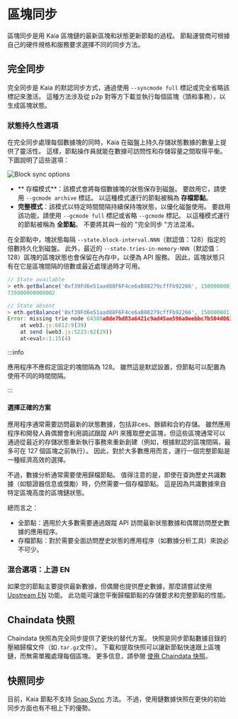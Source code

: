 # 區塊同步

區塊同步是用 Kaia 區塊鏈的最新區塊和狀態更新節點的過程。 節點運營商可根據自己的硬件規格和服務要求選擇不同的同步方法。

## 完全同步

完全同步是 Kaia 的默認同步方式，通過使用 `--syncmode full` 標記或完全省略該標記來激活。 這種方法涉及從 p2p 對等方下載並執行每個區塊（頭和事務），以生成區塊狀態。

### 狀態持久性選項

在完全同步處理每個數據塊的同時，Kaia 在磁盤上持久存儲狀態數據的數量上提供了靈活性。 這樣，節點操作員就能在數據可訪問性和存儲容量之間取得平衡。 下圖說明了這些選項：

![Block sync options](/img/learn/block_sync.png)

- \*\* 存檔模式\*\*：該模式會將每個數據塊的狀態保存到磁盤。 要啟用它，請使用 `--gcmode archive` 標誌。 以這種模式運行的節點被稱為 **存檔節點**。
- **完整模式**：該模式以特定時間間隔持續保持塊狀態，以優化磁盤使用。 要啟用該功能，請使用 `--gcmode full` 標記或省略 `--gcmode` 標記。 以這種模式運行的節點被稱為 **全節點**。 不要將其與一般的 "完全同步 "方法混淆。

在全節點中，塊狀態每隔 `--state.block-interval.NNN`（默認值：128）指定的倍數持久化到磁盤。 此外，最近的 `--state.tries-in-memory-NNN`（默認值：128）區塊的區塊狀態也會保留在內存中，以便為 API 服務。 因此，區塊狀態只有在它是區塊間隔的倍數或最近處理過時才可用。

```js
// State available
> eth.getBalance('0xf39Fd6e51aad88F6F4ce6aB88279cffFb92266', 150000000)
735000000000002

// State absent
> eth.getBalance('0xf39Fd6e51aad88F6F4ce6aB88279cffFb92266', 150000001) 735000000000002 // State absent.getBalance('0xf39Fd6e51aad88F6F4ce6aB88279cffFb92266', 150000001)
Error: missing trie node 64380a8de7bd83a6421c9ad45ae596a0eebbc7b504d061f4a57c61742eadc804 (path )
	at web3.js:6812:9(39)
	at send (web3.js:5223:62(29))
	at<eval>:1:15(4)
```

:::info

應用程序不應假定固定的塊間隔為 128。 雖然這是默認設置，但節點可以配置為使用不同的時間間隔。

:::

#### 選擇正確的方案

應用程序通常需要訪問最新的狀態數據，包括非ces、餘額和合約存儲。 雖然應用程序和開發人員偶爾會利用調試跟蹤 API 來獲取歷史區塊，但這些區塊通常可以通過從最近的存儲狀態重新執行事務來重新創建（例如，根據默認的區塊間隔，最多可在 127 個區塊之前執行）。 因此，對於大多數應用而言，運行一個完整節點是一種經濟高效的選擇。

不過，數據分析通常需要使用歸檔節點。 值得注意的是，即使在查詢歷史共識數據（如驗證器信息或獎勵）時，仍然需要一個存檔節點。 這是因為共識數據來自特定區塊高度的區塊鏈狀態。

總而言之：

- 全節點：適用於大多數需要通過跟蹤 API 訪問最新狀態數據和偶爾訪問歷史數據的應用程序。
- 存檔節點：對於需要全面訪問歷史狀態的應用程序（如數據分析工具）來說必不可少。

### 混合選項：上游 EN

如果您的節點主要提供最新數據，但偶爾也提供歷史數據，那麼請嘗試使用 [Upstream EN](../../misc/operation/upstream-en.md) 功能。 此功能可讓您平衡歸檔節點的存儲要求和完整節點的性能。

## Chaindata 快照

Chaindata 快照為完全同步提供了更快的替代方案。 快照是同步節點數據目錄的壓縮歸檔文件（如`.tar.gz`文件）。 下載和提取快照可以讓新節點快速跟上區塊鏈，而無需單獨處理每個區塊。 更多信息，請參閱 [使用 Chaindata 快照](../../misc/operation/chaindata-snapshot.md)。

## 快照同步

目前，Kaia 節點不支持 [Snap Sync](https://geth.ethereum.org/docs/fundamentals/sync-modes) 方法。 不過，使用鏈數據快照在更快的初始同步方面也有不相上下的優勢。
